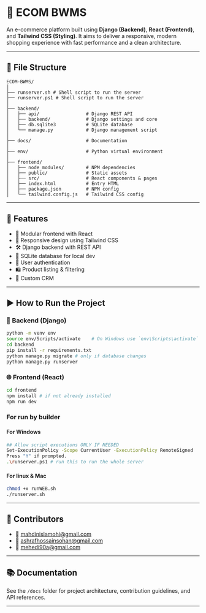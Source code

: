 # 🛒 ECOM BWMS

An e-commerce platform built using **Django (Backend)**, **React (Frontend)**, and **Tailwind CSS (Styling)**. It aims to deliver a responsive, modern shopping experience with fast performance and a clean architecture.

---

## 📁 File Structure

```
ECOM-BWMS/
│
├── runserver.sh # Shell script to run the server
├── runserver.ps1 # Shell script to run the server
│
├── backend/
│   ├── api/                 # Django REST API
│   ├── backend/             # Django settings and core
│   ├── db.sqlite3           # SQLite database
│   └── manage.py            # Django management script
│
├── docs/                    # Documentation
│
├── env/                     # Python virtual environment
│
├── frontend/
│   ├── node_modules/        # NPM dependencies
│   ├── public/              # Static assets
│   ├── src/                 # React components & pages
│   ├── index.html           # Entry HTML
│   ├── package.json         # NPM config
│   └── tailwind.config.js   # Tailwind CSS config
```

---

## 🚀 Features

- 🧩 Modular frontend with React
- 🎨 Responsive design using Tailwind CSS
- 🛠️ Django backend with REST API
- 💾 SQLite database for local dev
- 🔐 User authentication
- 🛍️ Product listing & filtering
- 🛒 Custom CRM

---

## ▶️ How to Run the Project

### 🔧 Backend (Django)

```bash
python -m venv env
source env/Scripts/activate    # On Windows use `env\Scripts\activate`
cd backend
pip install -r requirements.txt
python manage.py migrate # only if database changes
python manage.py runserver
```

### 🌐 Frontend (React)

```bash
cd frontend
npm install # if not already installed
npm run dev
```

### For run by builder

#### For Windows

```bash
## Allow script executions ONLY IF NEEDED
Set-ExecutionPolicy -Scope CurrentUser -ExecutionPolicy RemoteSigned
Press "Y" if prompted.
.\runserver.ps1 # run this to run the whole server
```

#### For linux & Mac

```bash
chmod +x runWEB.sh
./runserver.sh
```

---

## 👥 Contributors

- 📧 [mahdinislamohi@gmail.com](mailto:mahdinislamohi@gmail.com)
- 📧 [ashrafhossainsohan@gmail.com](mailto:ashrafhossainsohan@gmail.com)
- 📧 [mehedi90a@gmail.com](mailto:mehedi90a@gmail.com)

---

## 📚 Documentation

See the `/docs` folder for project architecture, contribution guidelines, and API references.

---
